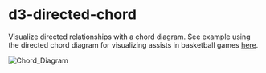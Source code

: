 # d3-directed-chord
Visualize directed relationships with a chord diagram. See example using the directed chord diagram for visualizing assists in basketball games [here](https://catsstats.timchartier.com/tag/assist-map/).

![Chord_Diagram](assistCle.png)
